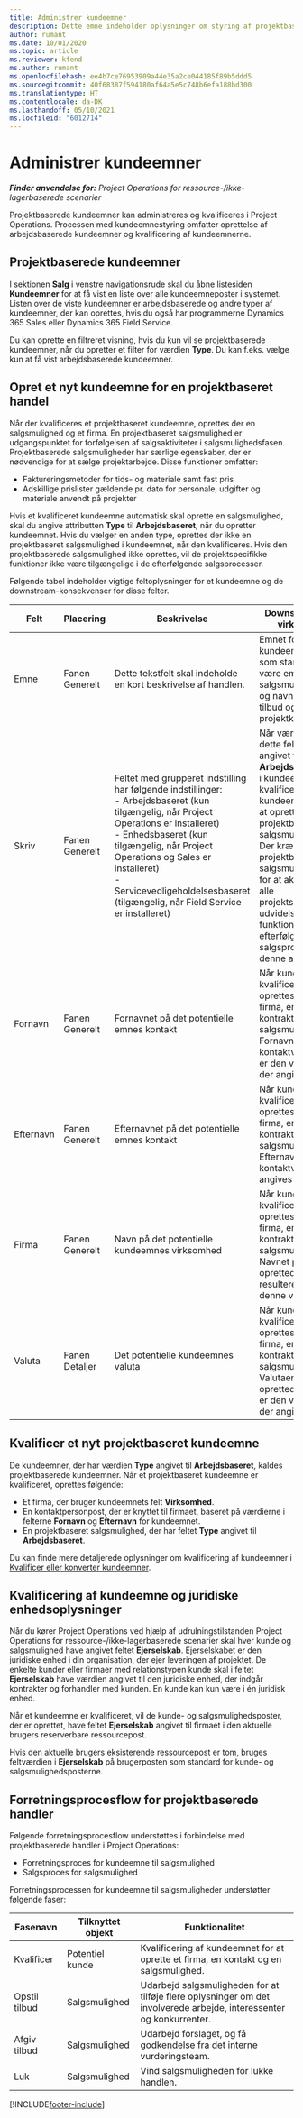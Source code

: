 ```yaml
---
title: Administrer kundeemner
description: Dette emne indeholder oplysninger om styring af projektbaserede kundeemner.
author: rumant
ms.date: 10/01/2020
ms.topic: article
ms.reviewer: kfend
ms.author: rumant
ms.openlocfilehash: ee4b7ce76953909a44e35a2ce044185f89b5ddd5
ms.sourcegitcommit: 40f68387f594180af64a5e5c748b6efa188bd300
ms.translationtype: HT
ms.contentlocale: da-DK
ms.lasthandoff: 05/10/2021
ms.locfileid: "6012714"
---
```

# <a name="manage-leads"></a>Administrer kundeemner

_**Finder anvendelse for:** Project Operations for ressource-/ikke-lagerbaserede scenarier_

Projektbaserede kundeemner kan administreres og kvalificeres i Project Operations. Processen med kundeemnestyring omfatter oprettelse af arbejdsbaserede kundeemner og kvalificering af kundeemnerne. 

## <a name="project-sales-leads"></a>Projektbaserede kundeemner

I sektionen **Salg** i venstre navigationsrude skal du åbne listesiden **Kundeemner** for at få vist en liste over alle kundeemneposter i systemet. Listen over de viste kundeemner er arbejdsbaserede og andre typer af kundeemner, der kan oprettes, hvis du også har programmerne Dynamics 365 Sales eller Dynamics 365 Field Service.

Du kan oprette en filtreret visning, hvis du kun vil se projektbaserede kundeemner, når du opretter et filter for værdien **Type**. Du kan f.eks. vælge kun at få vist arbejdsbaserede kundeemner.

## <a name="create-a-new-lead-for-a-project-based-deal"></a>Opret et nyt kundeemne for en projektbaseret handel

Når der kvalificeres et projektbaseret kundeemne, oprettes der en salgsmulighed og et firma. En projektbaseret salgsmulighed er udgangspunktet for forfølgelsen af salgsaktiviteter i salgsmulighedsfasen. Projektbaserede salgsmuligheder har særlige egenskaber, der er nødvendige for at sælge projektarbejde. Disse funktioner omfatter:

- Faktureringsmetoder for tids- og materiale samt fast pris
- Adskillige prislister gældende pr. dato for personale, udgifter og materiale anvendt på projekter

Hvis et kvalificeret kundeemne automatisk skal oprette en salgsmulighed, skal du angive attributten **Type** til **Arbejdsbaseret**, når du opretter kundeemnet. Hvis du vælger en anden type, oprettes der ikke en projektbaseret salgsmulighed i kundeemnet, når den kvalificeres. Hvis den projektbaserede salgsmulighed ikke oprettes, vil de projektspecifikke funktioner ikke være tilgængelige i de efterfølgende salgsprocesser.

Følgende tabel indeholder vigtige feltoplysninger for et kundeemne og de downstream-konsekvenser for disse felter.
 
| **Felt** | **Placering** | **Beskrivelse** | **Downstream-virkning** |
| --- | --- | --- | --- |
| Emne | Fanen Generelt | Dette tekstfelt skal indeholde en kort beskrivelse af handlen. | Emnet for kundeemnet vil som standard være emnet for salgsmuligheden og navnet på tilbud og projektkontrakt. |
| Skriv | Fanen Generelt | Feltet med grupperet indstilling har følgende indstillinger:</br>- Arbejdsbaseret (kun tilgængelig, når Project Operations er installeret)</br>- Enhedsbaseret (kun tilgængelig, når Project Operations og Sales er installeret)</br>- Servicevedligeholdelsesbaseret (tilgængelig, når Field Service er installeret) | Når værdien i dette felt er angivet til **Arbejdsbaseret** i kundeemnet, kvalificeres kundeemnet til at oprette en projektbaseret salgsmulighed. Der kræves en projektbaseret salgsmulighed for at aktivere alle projektspecifikke udvidelser og funktioner i den efterfølgende salgsproces for denne aftale. |
| Fornavn | Fanen Generelt | Fornavnet på det potentielle emnes kontakt | Når kundeemnet kvalificeres, oprettes der et firma, en kontrakt og en salgsmulighed. Fornavnet for kontaktværdien er den værdi, der angives her. |
| Efternavn | Fanen Generelt | Efternavnet på det potentielle emnes kontakt | Når kundeemnet kvalificeres, oprettes der et firma, en kontrakt og en salgsmulighed. Efternavnet for kontaktværdien angives her. |
| Firma | Fanen Generelt | Navn på det potentielle kundeemnes virksomhed | Når kundeemnet kvalificeres, oprettes der et firma, en kontrakt og en salgsmulighed. Navnet på den oprettede konto resulterer i denne værdi. |
| Valuta | Fanen Detaljer | Det potentielle kundeemnes valuta | Når kundeemnet kvalificeres, oprettes der et firma, en kontrakt og en salgsmulighed. Valutaen for det oprettede firma er den værdi, der angives her. |

## <a name="qualify-a-new-project-based-lead"></a>Kvalificer et nyt projektbaseret kundeemne

De kundeemner, der har værdien **Type** angivet til **Arbejdsbaseret**, kaldes projektbaserede kundeemner. Når et projektbaseret kundeemne er kvalificeret, oprettes følgende:

- Et firma, der bruger kundeemnets felt **Virksomhed**.
- En kontaktpersonpost, der er knyttet til firmaet, baseret på værdierne i felterne **Fornavn** og **Efternavn** for kundeemnet.
- En projektbaseret salgsmulighed, der har feltet **Type** angivet til **Arbejdsbaseret**.

Du kan finde mere detaljerede oplysninger om kvalificering af kundeemner i [Kvalificer eller konverter kundeemner](/dynamics365/sales-enterprise/qualify-lead-convert-opportunity-sales).

## <a name="lead-qualification-and-legal-entity-information"></a>Kvalificering af kundeemne og juridiske enhedsoplysninger 

Når du kører Project Operations ved hjælp af udrulningstilstanden Project Operations for ressource-/ikke-lagerbaserede scenarier skal hver kunde og salgsmulighed have angivet feltet **Ejerselskab**. Ejerselskabet er den juridiske enhed i din organisation, der ejer leveringen af projektet. De enkelte kunder eller firmaer med relationstypen kunde skal i feltet **Ejerselskab** have værdien angivet til den juridiske enhed, der indgår kontrakter og forhandler med kunden. En kunde kan kun være i én juridisk enhed.

Når et kundeemne er kvalificeret, vil de kunde- og salgsmulighedsposter, der er oprettet, have feltet **Ejerselskab** angivet til firmaet i den aktuelle brugers reserverbare ressourcepost.

Hvis den aktuelle brugers eksisterende ressourcepost er tom, bruges feltværdien i **Ejerselskab** på brugerposten som standard for kunde- og salgsmulighedsposterne.

## <a name="business-process-flow-for-project-based-deals"></a>Forretningsprocesflow for projektbaserede handler

Følgende forretningsprocesflow understøttes i forbindelse med projektbaserede handler i Project Operations:

- Forretningsproces for kundeemne til salgsmulighed
- Salgsproces for salgsmulighed

Forretningsprocessen for kundeemne til salgsmuligheder understøtter følgende faser:

| Fasenavn | Tilknyttet objekt | Funktionalitet |
| --- | --- | --- |
| Kvalificer | Potentiel kunde | Kvalificering af kundeemnet for at oprette et firma, en kontakt og en salgsmulighed. |
| Opstil tilbud | Salgsmulighed | Udarbejd salgsmuligheden for at tilføje flere oplysninger om det involverede arbejde, interessenter og konkurrenter. |
| Afgiv tilbud | Salgsmulighed | Udarbejd forslaget, og få godkendelse fra det interne vurderingsteam. |
| Luk | Salgsmulighed | Vind salgsmuligheden for lukke handlen. |


[!INCLUDE[footer-include](../includes/footer-banner.md)]